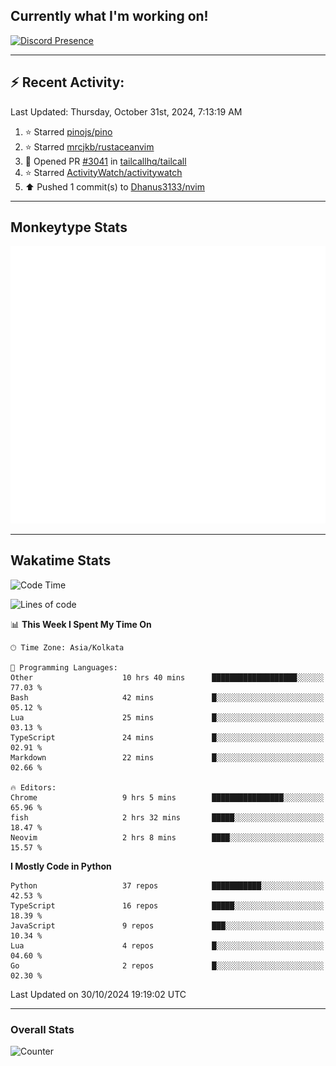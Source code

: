 ## Currently what I'm working on!
[![Discord Presence](https://lanyard.cnrad.dev/api/534981034400284712)](https://discord.com/users/534981034400284712)

---

## :zap: Recent Activity:
<!--RECENT_ACTIVITY:last_update-->
Last Updated: Thursday, October 31st, 2024, 7:13:19 AM
<!--RECENT_ACTIVITY:last_update_end-->
<!--RECENT_ACTIVITY:start-->
1. ⭐ Starred [pinojs/pino](https://github.com/pinojs/pino)<br>
2. ⭐ Starred [mrcjkb/rustaceanvim](https://github.com/mrcjkb/rustaceanvim)<br>
3. 💪 Opened PR [#3041](https://github.com/tailcallhq/tailcall/pull/3041) in [tailcallhq/tailcall](https://github.com/tailcallhq/tailcall)<br>
4. ⭐ Starred [ActivityWatch/activitywatch](https://github.com/ActivityWatch/activitywatch)<br>
5. ⬆️ Pushed 1 commit(s) to [Dhanus3133/nvim](https://github.com/Dhanus3133/nvim)<br>
<!--RECENT_ACTIVITY:end-->

---

## Monkeytype Stats
<a href="https://monkeytype.com/profile/dhanus">
  <img src="https://raw.githubusercontent.com/Dhanus3133/Dhanus3133/monkeytype/monkeytype-lb.svg" alt="Monkeytype Profile" />
</a>

---

## Wakatime Stats
<!--START_SECTION:waka-->
![Code Time](http://img.shields.io/badge/Code%20Time-2%2C310%20hrs%2030%20mins-blue)

![Lines of code](https://img.shields.io/badge/From%20Hello%20World%20I%27ve%20Written-6.2%20million%20lines%20of%20code-blue)

📊 **This Week I Spent My Time On** 

```text
🕑︎ Time Zone: Asia/Kolkata

💬 Programming Languages: 
Other                    10 hrs 40 mins      ███████████████████░░░░░░   77.03 % 
Bash                     42 mins             █░░░░░░░░░░░░░░░░░░░░░░░░   05.12 % 
Lua                      25 mins             █░░░░░░░░░░░░░░░░░░░░░░░░   03.13 % 
TypeScript               24 mins             █░░░░░░░░░░░░░░░░░░░░░░░░   02.91 % 
Markdown                 22 mins             █░░░░░░░░░░░░░░░░░░░░░░░░   02.66 % 

🔥 Editors: 
Chrome                   9 hrs 5 mins        ████████████████░░░░░░░░░   65.96 % 
fish                     2 hrs 32 mins       █████░░░░░░░░░░░░░░░░░░░░   18.47 % 
Neovim                   2 hrs 8 mins        ████░░░░░░░░░░░░░░░░░░░░░   15.57 % 
```

**I Mostly Code in Python** 

```text
Python                   37 repos            ███████████░░░░░░░░░░░░░░   42.53 % 
TypeScript               16 repos            █████░░░░░░░░░░░░░░░░░░░░   18.39 % 
JavaScript               9 repos             ███░░░░░░░░░░░░░░░░░░░░░░   10.34 % 
Lua                      4 repos             █░░░░░░░░░░░░░░░░░░░░░░░░   04.60 % 
Go                       2 repos             █░░░░░░░░░░░░░░░░░░░░░░░░   02.30 % 
```




 Last Updated on 30/10/2024 19:19:02 UTC
<!--END_SECTION:waka-->
---

### Overall Stats

<img src="https://moe-counter.glitch.me/get/@Dhanus3133?theme=asoul" alt="Counter" />
